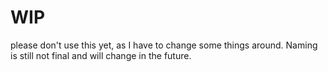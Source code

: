 # WIP

please don't use this yet, as I have to change some things around. Naming is still not final and will change in the future.
